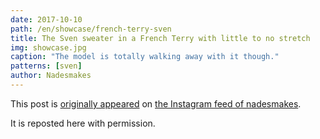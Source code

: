 ```yaml
---
date: 2017-10-10
path: /en/showcase/french-terry-sven
title: The Sven sweater in a French Terry with little to no stretch
img: showcase.jpg
caption: "The model is totally walking away with it though."
patterns: [sven]
author: Nadesmakes
---
```


This post is [originally appeared](https://www.instagram.com/p/BaBqKDtDelP/) 
on [the Instagram feed of nadesmakes](https://www.instagram.com/nadesmakes/).

It is reposted here with permission.
